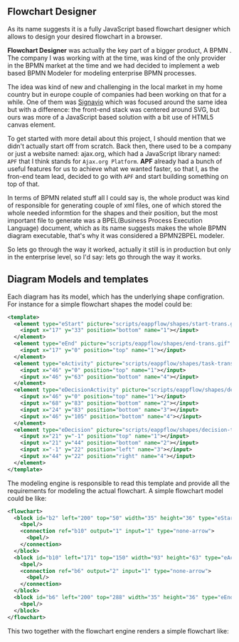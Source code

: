 ## Flowchart Designer

As its name suggests it is a fully JavaScript based flowchart designer which allows to design your desired flowchart in a browser.

__Flowchart Designer__ was actually the key part of a bigger product, A BPMN . The company I was working with at the time, was kind of the only provider in the BPMN market at the time and we had decided to implement a web based BPMN Modeler for modeling enterprise BPMN processes.

The idea was kind of new and challenging in the local market in my home country but in europe couple of companies had been working on that for a while. One of them was [Signavio](http://www.signavio.com) which was focused around the same idea but with a difference: the front-end stack was centered around SVG, but ours was more of a JavaScript based solution with a bit use of HTML5 canvas element.

To get started with more detail about this project, I should mention that we didn't actually start off from scratch. Back then, there used to be a company or just a website named: ajax.org, which had a JavaScript library named: `APF` that I think stands for `Ajax.org Platform`. __APF__ already had a bunch of useful features for us to achieve what we wanted faster, so that I, as the fron-end team lead, decided to go with `APF` and start building something on top of that.

In terms of BPMN related stuff all I could say is, the whole product was kind of responsible for generating couple of xml files, one of which stored the whole needed informtion for the shapes and their position, but the most important file to generate was a BPEL(Business Process Execution Language) document, which as its name suggests makes the whole BPMN diagram executable, that's why it was considered a BPMN2BPEL modeler.

So lets go through the way it worked, actually it still is in production but only in the enterprise level, so I'd say: lets go through the way it works.

## Diagram Models and templates
Each diagram has its model, which has the underlying shape configration. For instance for a simple flowchart shapes the model could be:

```xml
<template>
  <element type="eStart" picture="scripts/eappflow/shapes/start-trans.gif" dwidth="35" dheight="36">
    <input x="17" y="33" position="bottom" name="1"></input>
  </element>
  <element type="eEnd" picture="scripts/eappflow/shapes/end-trans.gif" dwidth="35" dheight="35">
    <input x="17" y="0" position="top" name="1"></input>
  </element>
  <element type="eActivity" picture="scripts/eappflow/shapes/task-transparent.png" dwidth="93" dheight="63" >
    <input x="46" y="0" position="top" name="1"></input>
    <input x="46" y="63" position="bottom" name="4"></input>
  </element>
  <element type="eDecisionActivity" picture="scripts/eappflow/shapes/decisiontask-trans-ver.gif" dwidth="93" dheight="105">
    <input x="46" y="0" position="top" name="1"></input>
    <input x="68" y="83" position="bottom" name="2"></input>
    <input x="24" y="83" position="bottom" name="3"></input>
    <input x="46" y="105" position="bottom" name="4"></input>
  </element>
  <element type="eDecision" picture="scripts/eappflow/shapes/decision-trans.gif" dwidth="43" dheight="43">
    <input x="21" y="-1" position="top" name="1"></input>
    <input x="21" y="44" position="bottom" name="2"></input>
    <input x="-1" y="22" position="left" name="3"></input>
    <input x="44" y="22" position="right" name="4"></input>
  </element>
</template>
```

The modeling engine is responsible to read this template and provide all the requirements for modeling the actual flowchart. A simple flowchart model could be like:

```xml
<flowchart>
  <block id="b2" left="200" top="50" width="35" height="36" type="eStart" caption="Start" lock="false" zindex="1001" cap-pos="topside">
    <bpel/>
    <connection ref="b10" output="1" input="1" type="none-arrow">
      <bpel/>
    </connection>
  </block>
  <block id="b10" left="171" top="150" width="93" height="63" type="eActivity" caption="Activity" lock="false" zindex="1001" cap-pos="inside">
    <bpel/>
    <connection ref="b6" output="2" input="1" type="none-arrow">
      <bpel/>
    </connection>
  </block>
  <block id="b6" left="200" top="288" width="35" height="36" type="eEnd" caption="Terminate" lock="false" zindex="1001" cap-pos="outside">
    <bpel/>
  </block>
</flowchart>
```

This two together with the flowchart engine renders a simple flowchart like:
